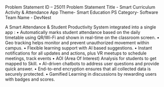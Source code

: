 Problem Statement ID – 25011
Problem Statement Title - Smart Curriculum Activity & Attendance App
Theme- Smart Education
PS Category- Software
Team Name - DevNest


A Smart Attendance & Student Productivity System integrated into a single app : 
    • Automatically marks student attendance based on the daily timetable using QR/Wi-Fi
      and shown in real-time on the classroom screen.
    • Geo tracking helps monitor and prevent unauthorized movement within campus.
    • Flexible learning support with AI based suggestions.
    • Instant notifications for all updates and actions, plus VR meetups to schedule
      meetings, track events
    • AOI (Area Of Interest) Analysis for students to get mapped to Skill.
    • AI-driven chatbots to address user questions and provide quick answer.
    • End-to-end encryption ensures that all collected data is securely protected.
    • Gamified Learning in discussions by rewarding users with badges and scores.
